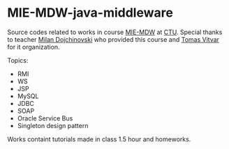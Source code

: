 # MIE-MDW-java-middleware
Source codes related to works in course [MIE-MDW](http://bk.fit.cvut.cz/en/predmety/00/00/00/00/00/00/01/43/45/p1434506.html) at [CTU](http://fit.cvut.cz/en).
Special thanks to teacher [Milan Dojchinovski](http://www.dojchinovski.mk) who provided this course and [Tomas Vitvar](http://vitvar.com) for it organization.

Topics:

* RMI
* WS
* JSP
* MySQL
* JDBC
* SOAP
* Oracle Service Bus
* Singleton design pattern

Works containt tutorials made in class 1.5 hour and homeworks.



